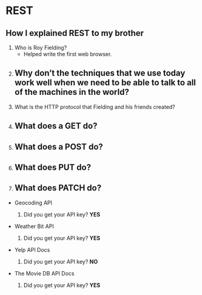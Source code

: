 # REST

## How I explained REST to my brother  

1. Who is Roy Fielding?
   - Helped write the first web browser.  
2. Why don’t the techniques that we use today work well when we need to be able to talk to all of the machines in the world?  
   - 
3. What is the HTTP protocol that Fielding and his friends created?
4. What does a GET do?
   - 
5. What does a POST do?
   - 
6. What does PUT do?
   - 
7. What does PATCH do?
   - 

- Geocoding API
   1. Did you get your API key? **YES**  

- Weather Bit API
   1. Did you get your API key? **YES**  

- Yelp API Docs  
   1. Did you get your API key? **NO**  

- The Movie DB API Docs
   1. Did you get your API key? **YES**
